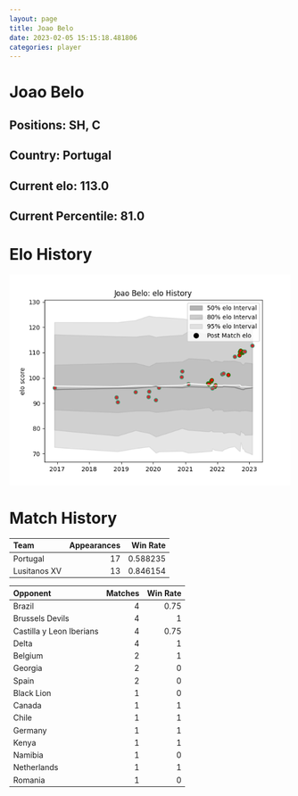 ```yaml
---  
layout: page  
title: Joao Belo  
date: 2023-02-05 15:15:18.481806  
categories: player  
---
```

# Joao Belo

## Positions: SH, C

## Country: Portugal

## Current elo: 113.0

## Current Percentile: 81.0

# Elo History


![elo history](history_JoaoBelo.png)
# Match History


| Team         |   Appearances |   Win Rate |
|:-------------|--------------:|-----------:|
| Portugal     |            17 |   0.588235 |
| Lusitanos XV |            13 |   0.846154 |

| Opponent                 |   Matches |   Win Rate |
|:-------------------------|----------:|-----------:|
| Brazil                   |         4 |       0.75 |
| Brussels Devils          |         4 |       1    |
| Castilla y Leon Iberians |         4 |       0.75 |
| Delta                    |         4 |       1    |
| Belgium                  |         2 |       1    |
| Georgia                  |         2 |       0    |
| Spain                    |         2 |       0    |
| Black Lion               |         1 |       0    |
| Canada                   |         1 |       1    |
| Chile                    |         1 |       1    |
| Germany                  |         1 |       1    |
| Kenya                    |         1 |       1    |
| Namibia                  |         1 |       0    |
| Netherlands              |         1 |       1    |
| Romania                  |         1 |       0    |